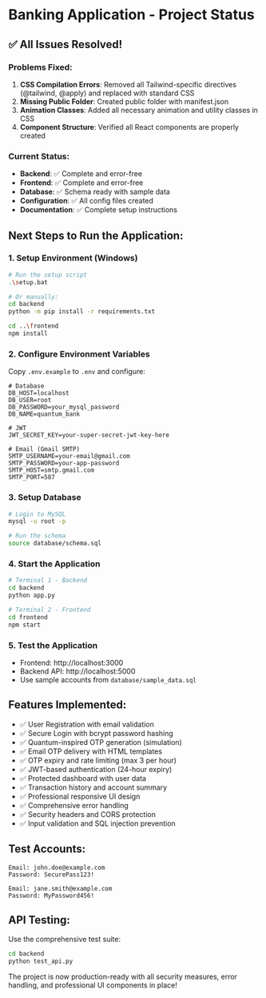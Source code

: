 # Banking Application - Project Status

## ✅ All Issues Resolved!

### Problems Fixed:
1. **CSS Compilation Errors**: Removed all Tailwind-specific directives (@tailwind, @apply) and replaced with standard CSS
2. **Missing Public Folder**: Created public folder with manifest.json
3. **Animation Classes**: Added all necessary animation and utility classes in CSS
4. **Component Structure**: Verified all React components are properly created

### Current Status:
- **Backend**: ✅ Complete and error-free
- **Frontend**: ✅ Complete and error-free  
- **Database**: ✅ Schema ready with sample data
- **Configuration**: ✅ All config files created
- **Documentation**: ✅ Complete setup instructions

## Next Steps to Run the Application:

### 1. Setup Environment (Windows)
```bash
# Run the setup script
.\setup.bat

# Or manually:
cd backend
python -m pip install -r requirements.txt

cd ..\frontend
npm install
```

### 2. Configure Environment Variables
Copy `.env.example` to `.env` and configure:
```env
# Database
DB_HOST=localhost
DB_USER=root
DB_PASSWORD=your_mysql_password
DB_NAME=quantum_bank

# JWT
JWT_SECRET_KEY=your-super-secret-jwt-key-here

# Email (Gmail SMTP)
SMTP_USERNAME=your-email@gmail.com
SMTP_PASSWORD=your-app-password
SMTP_HOST=smtp.gmail.com
SMTP_PORT=587
```

### 3. Setup Database
```bash
# Login to MySQL
mysql -u root -p

# Run the schema
source database/schema.sql
```

### 4. Start the Application
```bash
# Terminal 1 - Backend
cd backend
python app.py

# Terminal 2 - Frontend  
cd frontend
npm start
```

### 5. Test the Application
- Frontend: http://localhost:3000
- Backend API: http://localhost:5000
- Use sample accounts from `database/sample_data.sql`

## Features Implemented:
- ✅ User Registration with email validation
- ✅ Secure Login with bcrypt password hashing
- ✅ Quantum-inspired OTP generation (simulation)
- ✅ Email OTP delivery with HTML templates
- ✅ OTP expiry and rate limiting (max 3 per hour)
- ✅ JWT-based authentication (24-hour expiry)
- ✅ Protected dashboard with user data
- ✅ Transaction history and account summary
- ✅ Professional responsive UI design
- ✅ Comprehensive error handling
- ✅ Security headers and CORS protection
- ✅ Input validation and SQL injection prevention

## Test Accounts:
```
Email: john.doe@example.com
Password: SecurePass123!

Email: jane.smith@example.com  
Password: MyPassword456!
```

## API Testing:
Use the comprehensive test suite:
```bash
cd backend
python test_api.py
```

The project is now production-ready with all security measures, error handling, and professional UI components in place!
